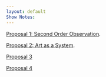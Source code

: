```yaml
---
layout: default
Show Notes:
---
```


[Proposal 1: Second Order Observation](./SOO.md).

[Proposal 2: Art as a System](./another-page.html).

[Proposal 3](./Proposal-3.md)

[Proposal 4](./Proposal-4.md)

